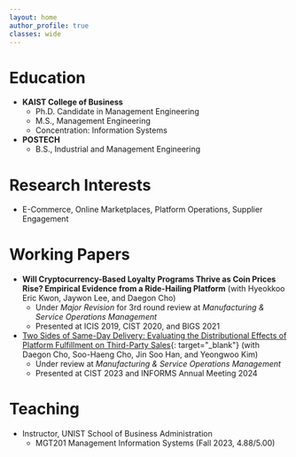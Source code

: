 ```yaml
---
layout: home
author_profile: true
classes: wide
---
```

# Education
* **KAIST College of Business**
  - Ph.D. Candidate in Management Engineering
  - M.S., Management Engineering
  - Concentration: Information Systems
* **POSTECH**
  - B.S., Industrial and Management Engineering

# Research Interests
* E-Commerce, Online Marketplaces, Platform Operations, Supplier Engagement

# Working Papers
* **Will Cryptocurrency-Based Loyalty Programs Thrive as Coin Prices Rise? Empirical Evidence from a Ride-Hailing Platform** (with Hyeokkoo Eric Kwon, Jaywon Lee, and Daegon Cho)
  - Under _Major Revision_ for 3rd round review at _Manufacturing & Service Operations Management_
  - Presented at ICIS 2019, CIST 2020, and BIGS 2021
* [Two Sides of Same-Day Delivery: Evaluating the Distributional Effects of Platform Fulfillment on Third-Party Sales](https://papers.ssrn.com/abstract=4854395){: target="_blank"} (with Daegon Cho, Soo-Haeng Cho, Jin Soo Han, and Yeongwoo Kim)
  - Under review at _Manufacturing & Service Operations Management_
  - Presented at CIST 2023 and INFORMS Annual Meeting 2024

# Teaching
* Instructor, UNIST School of Business Administration
  - MGT201 Management Information Systems (Fall 2023, 4.88/5.00)

